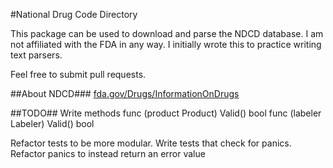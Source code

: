 #National Drug Code Directory

This package can be used to download and parse the NDCD database.
I am not affiliated with the FDA in any way. I initially wrote this to practice
writing text parsers.

Feel free to submit pull requests.

##About NDCD###
[fda.gov/Drugs/InformationOnDrugs](http://www.fda.gov/Drugs/InformationOnDrugs/ucm142438.htm)

##TODO##
Write methods
  func (product Product) Valid() bool
  func (labeler Labeler) Valid() bool

  Refactor tests to be more modular.
  Write tests that check for panics.
  Refactor panics to instead return an error value
